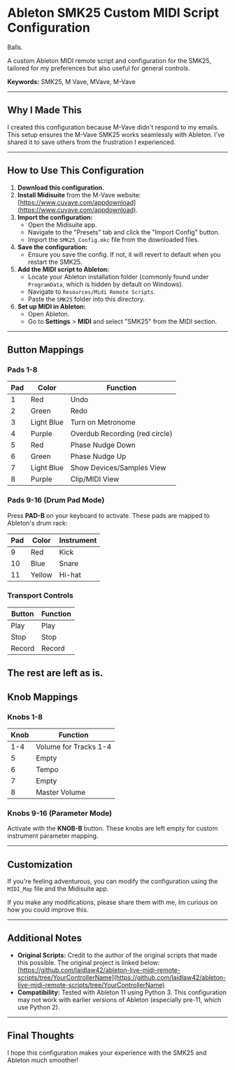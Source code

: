 # Ableton SMK25 Custom MIDI Script Configuration

Balls.

A custom Ableton MIDI remote script and configuration for the SMK25, tailored for my preferences but also useful for general controls.

**Keywords:** SMK25, M Vave, MVave, M-Vave

---

## Why I Made This
I created this configuration because M-Vave didn't respond to my emails. This setup ensures the M-Vave SMK25 works seamlessly with Ableton. I've shared it to save others from the frustration I experienced.

---

## How to Use This Configuration

1. **Download this configuration.**
2. **Install Midisuite** from the M-Vave website: [https://www.cuvave.com/appdownload](https://www.cuvave.com/appdownload).
3. **Import the configuration:**
   - Open the Midisuite app.
   - Navigate to the "Presets" tab and click the "Import Config" button.
   - Import the `SMK25_Config.mkc` file from the downloaded files.
4. **Save the configuration:**
   - Ensure you save the config. If not, it will revert to default when you restart the SMK25.
5. **Add the MIDI script to Ableton:**
   - Locate your Ableton installation folder (commonly found under `ProgramData`, which is hidden by default on Windows).
   - Navigate to `Resources/Midi Remote Scripts`.
   - Paste the `SMK25` folder into this directory.
6. **Set up MIDI in Ableton:**
   - Open Ableton.
   - Go to **Settings** > **MIDI** and select "SMK25" from the MIDI section.

---

## Button Mappings

### Pads 1-8
| **Pad** | **Color**      | **Function**                     |
|---------|----------------|-----------------------------------|
| 1       | Red            | Undo                             |
| 2       | Green          | Redo                             |
| 3       | Light Blue     | Turn on Metronome                |
| 4       | Purple         | Overdub Recording (red circle)   |
| 5       | Red            | Phase Nudge Down                 |
| 6       | Green          | Phase Nudge Up                   |
| 7       | Light Blue     | Show Devices/Samples View        |
| 8       | Purple         | Clip/MIDI View                   |

### Pads 9-16 (Drum Pad Mode)
Press **PAD-B** on your keyboard to activate. These pads are mapped to Ableton's drum rack:

| **Pad** | **Color** | **Instrument** |
|---------|-----------|----------------|
| 9       | Red       | Kick           |
| 10      | Blue      | Snare          |
| 11      | Yellow    | Hi-hat         |

### Transport Controls
| **Button** | **Function** |
|------------|--------------|
| Play       | Play         |
| Stop       | Stop         |
| Record     | Record       |
The rest are left as is.
---

## Knob Mappings

### Knobs 1-8
| **Knob** | **Function**          |
|----------|-----------------------|
| 1-4      | Volume for Tracks 1-4 |
| 5        | Empty                 |
| 6        | Tempo                 |
| 7        | Empty                 |
| 8        | Master Volume         |

### Knobs 9-16 (Parameter Mode)
Activate with the **KNOB-B** button. These knobs are left empty for custom instrument parameter mapping.

---

## Customization
If you're feeling adventurous, you can modify the configuration using the `MIDI_Map` file and the Midisuite app.

If you make any modifications, please share them with me, Im curious on how you could improve this.

---

## Additional Notes
- **Original Scripts:** Credit to the author of the original scripts that made this possible. The original project is linked below:  
  [https://github.com/laidlaw42/ableton-live-midi-remote-scripts/tree/YourControllerName](https://github.com/laidlaw42/ableton-live-midi-remote-scripts/tree/YourControllerName)
- **Compatibility:** Tested with Ableton 11 using Python 3. This configuration may not work with earlier versions of Ableton (especially pre-11, which use Python 2).

---

## Final Thoughts
I hope this configuration makes your experience with the SMK25 and Ableton much smoother!
